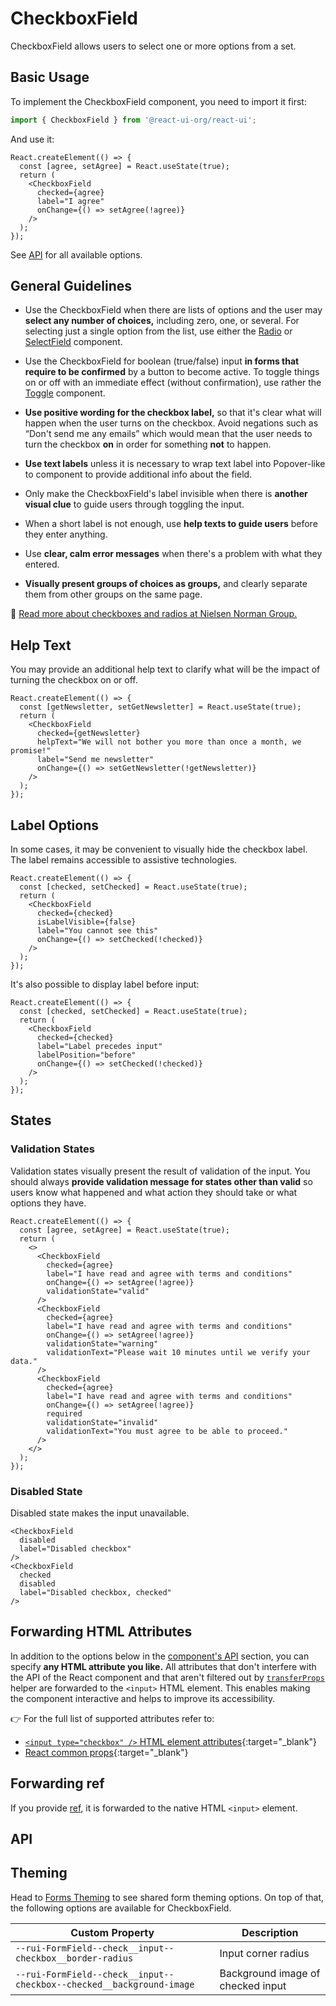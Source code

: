 # CheckboxField

CheckboxField allows users to select one or more options from a set.

## Basic Usage

To implement the CheckboxField component, you need to import it first:

```js
import { CheckboxField } from '@react-ui-org/react-ui';
```

And use it:

```docoff-react-preview
React.createElement(() => {
  const [agree, setAgree] = React.useState(true);
  return (
    <CheckboxField
      checked={agree}
      label="I agree"
      onChange={() => setAgree(!agree)}
    />
  );
});
```

See [API](#api) for all available options.

## General Guidelines

- Use the CheckboxField when there are lists of options and the user may
  **select any number of choices,** including zero, one, or several. For
  selecting just a single option from the list, use either the
  [Radio](/components/Radio) or [SelectField](/components/SelectField)
  component.

- Use the CheckboxField for boolean (true/false) input **in forms that require
  to be confirmed** by a button to become active. To toggle things on or off
  with an immediate effect (without confirmation), use rather the
  [Toggle](/components/Toggle) component.

- **Use positive wording for the checkbox label,** so that it's clear what will
  happen when the user turns on the checkbox. Avoid negations such as “Don't
  send me any emails” which would mean that the user needs to turn the
  checkbox **on** in order for something **not** to happen.

- **Use text labels** unless it is necessary to wrap text label into
  Popover-like to component to provide additional info about the field.

- Only make the CheckboxField's label invisible when there is **another visual
  clue** to guide users through toggling the input.

- When a short label is not enough, use **help texts to guide users** before
  they enter anything.

- Use **clear, calm error messages** when there's a problem with what they
  entered.

- **Visually present groups of choices as groups,** and clearly separate them
  from other groups on the same page.

📖 [Read more about checkboxes and radios at Nielsen Norman Group.](https://www.nngroup.com/articles/checkboxes-vs-radio-buttons/)

## Help Text

You may provide an additional help text to clarify what will be the impact of
turning the checkbox on or off.

```docoff-react-preview
React.createElement(() => {
  const [getNewsletter, setGetNewsletter] = React.useState(true);
  return (
    <CheckboxField
      checked={getNewsletter}
      helpText="We will not bother you more than once a month, we promise!"
      label="Send me newsletter"
      onChange={() => setGetNewsletter(!getNewsletter)}
    />
  );
});
```

## Label Options

In some cases, it may be convenient to visually hide the checkbox label. The
label remains accessible to assistive technologies.

```docoff-react-preview
React.createElement(() => {
  const [checked, setChecked] = React.useState(true);
  return (
    <CheckboxField
      checked={checked}
      isLabelVisible={false}
      label="You cannot see this"
      onChange={() => setChecked(!checked)}
    />
  );
});
```

It's also possible to display label before input:

```docoff-react-preview
React.createElement(() => {
  const [checked, setChecked] = React.useState(true);
  return (
    <CheckboxField
      checked={checked}
      label="Label precedes input"
      labelPosition="before"
      onChange={() => setChecked(!checked)}
    />
  );
});
```

## States

### Validation States

Validation states visually present the result of validation of the input. You
should always **provide validation message for states other than valid** so
users know what happened and what action they should take or what options they
have.

```docoff-react-preview
React.createElement(() => {
  const [agree, setAgree] = React.useState(true);
  return (
    <>
      <CheckboxField
        checked={agree}
        label="I have read and agree with terms and conditions"
        onChange={() => setAgree(!agree)}
        validationState="valid"
      />
      <CheckboxField
        checked={agree}
        label="I have read and agree with terms and conditions"
        onChange={() => setAgree(!agree)}
        validationState="warning"
        validationText="Please wait 10 minutes until we verify your data."
      />
      <CheckboxField
        checked={agree}
        label="I have read and agree with terms and conditions"
        onChange={() => setAgree(!agree)}
        required
        validationState="invalid"
        validationText="You must agree to be able to proceed."
      />
    </>
  );
});
```

### Disabled State

Disabled state makes the input unavailable.

```docoff-react-preview
<CheckboxField
  disabled
  label="Disabled checkbox"
/>
<CheckboxField
  checked
  disabled
  label="Disabled checkbox, checked"
/>
```

## Forwarding HTML Attributes

In addition to the options below in the [component's API](#api) section, you
can specify **any HTML attribute you like.** All attributes that don't
interfere with the API of the React component and that aren't filtered out by
[`transferProps`](/docs/js-helpers/transferProps) helper are forwarded to the
`<input>` HTML element. This enables making the component interactive and helps
to improve its accessibility.

👉 For the full list of supported attributes refer to:

- [`<input type="checkbox" />` HTML element attributes][checkbox-attributes]{:target="_blank"}
- [React common props]{:target="_blank"}

## Forwarding ref

If you provide [ref], it is forwarded to the native HTML `<input>` element.

## API

<docoff-react-props src="/components/CheckboxField/CheckboxField.jsx"></docoff-react-props>

## Theming

Head to [Forms Theming](/docs/customize/theming/forms) to see shared form theming
options. On top of that, the following options are available for CheckboxField.

| Custom Property                                                      | Description                                  |
|----------------------------------------------------------------------|----------------------------------------------|
| `--rui-FormField--check__input--checkbox__border-radius`             | Input corner radius                          |
| `--rui-FormField--check__input--checkbox--checked__background-image` | Background image of checked input            |

[checkbox-attributes]: https://developer.mozilla.org/en-US/docs/Web/HTML/Element/input/checkbox#additional_attributes
[React common props]: https://react.dev/reference/react-dom/components/common#common-props
[ref]: https://reactjs.org/docs/refs-and-the-dom.html
